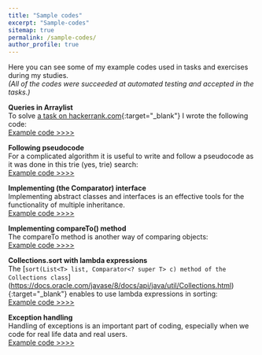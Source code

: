 ```yaml
---
title: "Sample codes"
excerpt: "Sample-codes"
sitemap: true
permalink: /sample-codes/
author_profile: true
---
```

Here you can see some of my example codes used in tasks and exercises during my studies.<br>
*(All of the codes were succeeded at automated testing and accepted in the tasks.)*

**Queries in Arraylist**<br>
To solve [a task on hackerrank.com](https://www.hackerrank.com/challenges/java-arraylist){:target="_blank"} I wrote the following code:<br>
 [Example code >>>>](https://pbesze.github.io/sample-codes/queries-in-arraylist)
	 <br>
   
**Following pseudocode** <br>
For a complicated algorithm it is useful to write and follow a pseudocode as it was done in this trie (yes, trie) search:<br>
 [Example code >>>>](https://pbesze.github.io/sample-codes/following-pseudocode)
 <br>
 
**Implementing (the Comparator) interface**<br>
Implementing abstract classes and interfaces is an effective tools for the functionality of multiple inheritance.<br>
[Example code >>>>](https://pbesze.github.io/sample-codes/implementing-the-comparator-interface)
  <br>

**Implementing compareTo() method** <br>
The compareTo method is another way of comparing objects:<br>
 [Example code >>>>](https://pbesze.github.io/sample-codes/implementing-compareTo)
  <br>
 
  **Collections.sort with lambda expressions**<br>
The [`sort(List<T> list, Comparator<? super T> c) method of the Collections class`] (https://docs.oracle.com/javase/8/docs/api/java/util/Collections.html){:target="_blank"} enables to use lambda expressions in sorting:
<br>
[Example code >>>>](https://pbesze.github.io/sample-codes/collections-sort-with-lambda-expressions)
  
**Exception handling** <br>
Handling of exceptions is an important part of coding, especially when we code for real life data and  real users.<br>
 [Example code >>>>](https://pbesze.github.io/sample-codes/exception-handling)
 
	



	

